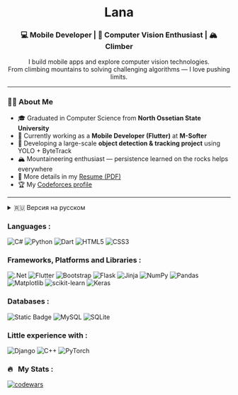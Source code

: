 <!--
<h1 align="center">Hi there, I'm Lana
<img src="https://github.com/blackcater/blackcater/raw/main/images/Hi.gif" height="32"/></h1>
<h3 align="center">Computer science student</h3>

Учусь на 4 курсе в СОГУ, увлекаюсь альпинизмом, программирую, иногда участвую в различных олимпиадах. Подробнее можете почитать в моем резюме  
[Моё резюме](https://github.com/Lana-Dzuceva/Lana-Dzuceva/files/15051163/default.pdf)  
[Мой профиль на codeforces](https://codeforces.com/profile/That_Woman)

<h1 align="center">
  🚀 Turning ideas into code, one commit at a time
  <img src="https://github.com/blackcater/blackcater/raw/main/images/Hi.gif" height="32"/>
</h1>
-->

<h1 align="center">
  Lana
</h1>

<h3 align="center">💻 Mobile Developer | 🧠 Computer Vision Enthusiast | 🏔 Climber</h3>

<p align="center">
  I build mobile apps and explore computer vision technologies.<br>
  From climbing mountains to solving challenging algorithms — I love pushing limits.
</p>

---

### 👩‍💻 About Me
- 🎓 Graduated in Computer Science from **North Ossetian State University**  
- 💼 Currently working as a **Mobile Developer (Flutter)** at **M-Softer**  
- 🤖 Developing a large-scale **object detection & tracking project** using YOLO + ByteTrack  
- 🏔 Mountaineering enthusiast — persistence learned on the rocks helps everywhere  
- 📄 More details in my [Resume (PDF)](https://github.com/Lana-Dzuceva/Lana-Dzuceva/files/15051163/default.pdf)  
- 🏆 My [Codeforces profile](https://codeforces.com/profile/That_Woman)  

---

<details>
<summary>🇷🇺 Версия на русском</summary>




### 👩‍💻 Обо мне
- 🎓 Выпускница факультета **Прикладной информатики** СОГУ  
- 💼 Работаю мобильным разработчиком (**Flutter**) в компании **M-Softer**  
- 🤖 Делаю крупный проект по **распознаванию и трекингу объектов** (YOLO + ByteTrack)  
- 🏔 Увлекаюсь альпинизмом — упорство и концентрация с гор помогают везде  
- 📄 Подробнее — в моём [резюме (PDF)](https://github.com/Lana-Dzuceva/Lana-Dzuceva/files/15051163/default.pdf)  
- 🏆 Мой [профиль на Codeforces](https://codeforces.com/profile/That_Woman)  

</details>




### Languages :
![C#](https://img.shields.io/badge/c%23-%23239120.svg?style=for-the-badge&logo=c-sharp&logoColor=white)
![Python](https://img.shields.io/badge/python-3670A0?style=for-the-badge&logo=python&logoColor=ffdd54)
![Dart](https://img.shields.io/badge/dart-%230175C2.svg?style=for-the-badge&logo=dart&logoColor=white)
![HTML5](https://img.shields.io/badge/html5-%23E34F26.svg?style=for-the-badge&logo=html5&logoColor=white)
![CSS3](https://img.shields.io/badge/css3-%231572B6.svg?style=for-the-badge&logo=css3&logoColor=white)  

### Frameworks, Platforms and Libraries :
![.Net](https://img.shields.io/badge/.NET-5C2D91?style=for-the-badge&logo=.net&logoColor=white)
![Flutter](https://img.shields.io/badge/Flutter-%2302569B.svg?style=for-the-badge&logo=Flutter&logoColor=white)
![Bootstrap](https://img.shields.io/badge/bootstrap-%238511FA.svg?style=for-the-badge&logo=bootstrap&logoColor=white)
![Flask](https://img.shields.io/badge/flask-%23000.svg?style=for-the-badge&logo=flask&logoColor=white)
![Jinja](https://img.shields.io/badge/jinja-white.svg?style=for-the-badge&logo=jinja&logoColor=black)
![NumPy](https://img.shields.io/badge/numpy-%23013243.svg?style=for-the-badge&logo=numpy&logoColor=white)
![Pandas](https://img.shields.io/badge/pandas-%23150458.svg?style=for-the-badge&logo=pandas&logoColor=white)
![Matplotlib](https://img.shields.io/badge/Matplotlib-%23ffffff.svg?style=for-the-badge&logo=Matplotlib&logoColor=black)
![scikit-learn](https://img.shields.io/badge/scikit--learn-%23F7931E.svg?style=for-the-badge&logo=scikit-learn&logoColor=white)
![Keras](https://img.shields.io/badge/Keras-%23D00000.svg?style=for-the-badge&logo=Keras&logoColor=white)

### Databases :
![Static Badge](https://img.shields.io/badge/DuckDB-black?style=for-the-badge&logo=duckdb)
![MySQL](https://img.shields.io/badge/mysql-%2300f.svg?style=for-the-badge&logo=mysql&logoColor=white)
![SQLite](https://img.shields.io/badge/sqlite-%2307405e.svg?style=for-the-badge&logo=sqlite&logoColor=white)
<!--
IDEs/Editors  
![Android Studio](https://img.shields.io/badge/Android%20Studio-3DDC84.svg?style=for-the-badge&logo=android-studio&logoColor=white)
![CLion](https://img.shields.io/badge/CLion-black?style=for-the-badge&logo=clion&logoColor=white)
![PyCharm](https://img.shields.io/badge/pycharm-143?style=for-the-badge&logo=pycharm&logoColor=black&color=black&labelColor=green)
![Visual Studio Code](https://img.shields.io/badge/Visual%20Studio%20Code-0078d7.svg?style=for-the-badge&logo=visual-studio-code&logoColor=white)
![Visual Studio](https://img.shields.io/badge/Visual%20Studio-5C2D91.svg?style=for-the-badge&logo=visual-studio&logoColor=white)  

Hosting  
![Heroku](https://img.shields.io/badge/heroku-%23430098.svg?style=for-the-badge&logo=heroku&logoColor=white)
![Netlify](https://img.shields.io/badge/netlify-%23000000.svg?style=for-the-badge&logo=netlify&logoColor=#00C7B7)
-->
### Little experience with :
![Django](https://img.shields.io/badge/django-%23092E20.svg?style=for-the-badge&logo=django&logoColor=white)
![C++](https://img.shields.io/badge/c++-%2300599C.svg?style=for-the-badge&logo=c%2B%2B&logoColor=white)
![PyTorch](https://img.shields.io/badge/PyTorch-%23EE4C2C.svg?style=for-the-badge&logo=PyTorch&logoColor=white)


<!--
Other  
![Postman](https://img.shields.io/badge/Postman-FF6C37?style=for-the-badge&logo=postman&logoColor=white)
![Trello](https://img.shields.io/badge/Trello-%23026AA7.svg?style=for-the-badge&logo=Trello&logoColor=white)
![GitHub](https://img.shields.io/badge/github-%23121011.svg?style=for-the-badge&logo=github&logoColor=white)
![Codeforces](https://img.shields.io/badge/Codeforces-445f9d?style=for-the-badge&logo=Codeforces&logoColor=white)
![CodePen](https://img.shields.io/badge/Codepen-000000?style=for-the-badge&logo=codepen&logoColor=white)
![Google Drive](https://img.shields.io/badge/Google%20Drive-4285F4?style=for-the-badge&logo=googledrive&logoColor=white)  
-->
### 🔥 &nbsp; My Stats :
[![codewars](https://www.codewars.com/users/Lana_Warrior/badges/large)](https://www.codewars.com/users/Lana_Warrior)   


  
<!--
![Codeforces Badge](https://codeforces-readme-stats.vercel.app/api/badge?username=That_Woman)  
[![Codeforces Stats](https://codeforces-readme-stats.vercel.app/api/card?username=That_Woman)](https://codeforces.com/profile/That_Woman)
Немного аналитики моей активности, сейчас коммитов стало совсем мало, так как для работы использую гитлаб  
[![GitHub Streak](https://streak-stats.demolab.com?user=Lana-Dzuceva&theme=gruvbox)](https://git.io/streak-stats)  
![](http://github-profile-summary-cards.vercel.app/api/cards/stats?username=Lana-Dzuceva&theme=gruvbox)    

**Lana-Dzuceva/Lana-Dzuceva** is a ✨ _special_ ✨ repository because its `README.md` (this file) appears on your GitHub profile.

Here are some ideas to get you started:

- 🔭 I’m currently working on ...
- 🌱 I’m currently learning ...
- 👯 I’m looking to collaborate on ...
- 🤔 I’m looking for help with ...
- 💬 Ask me about ...
- 📫 How to reach me: ...
- 😄 Pronouns: ...
- ⚡ Fun fact: ...
-->
